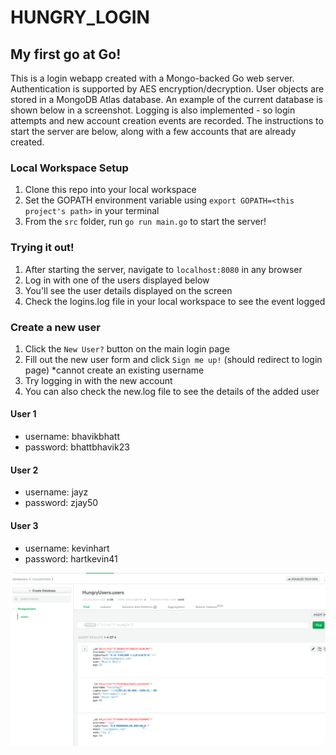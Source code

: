 # HUNGRY_LOGIN

## My first go at Go!

This is a login webapp created with a Mongo-backed Go web server. Authentication is supported by AES encryption/decryption. User objects are stored in a MongoDB Atlas database. An example of the current database is shown below in a screenshot. Logging is also implemented - so login attempts and new account creation events are recorded. The instructions to start the server are below, along with a few accounts that are already created. 

### Local Workspace Setup
1. Clone this repo into your local workspace
2. Set the GOPATH environment variable using `export GOPATH=<this project's path>` in your terminal
3. From the `src` folder, run `go run main.go` to start the server!

### Trying it out!
1. After starting the server, navigate to `localhost:8080` in any browser
2. Log in with one of the users displayed below
3. You'll see the user details displayed on the screen
4. Check the logins.log file in your local workspace to see the event logged

### Create a new user
1. Click the `New User?` button on the main login page
2. Fill out the new user form and click `Sign me up!` (should redirect to login page) *cannot create an existing username
3. Try logging in with the new account
4. You can also check the new.log file to see the details of the added user



#### User 1
  * username: bhavikbhatt
  * password: bhattbhavik23
  
#### User 2
  * username: jayz
  * password: zjay50

#### User 3
  * username: kevinhart
  * password: hartkevin41


![User model shown in MongoDB Atlas UI](https://github.com/BhavikBhatt/HUNGRY_LOGIN/blob/master/pkg/Screen%20Shot%202020-08-15%20at%2010.30.52%20PM.png)
